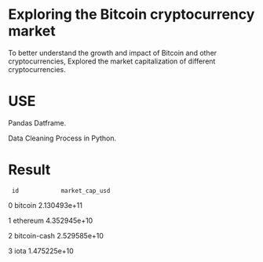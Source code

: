 # Exploring the Bitcoin cryptocurrency market
To better understand the growth and impact of Bitcoin and other cryptocurrencies, 
Explored the market capitalization of different cryptocurrencies.

# USE
Pandas Datframe.

Data Cleaning Process in Python.

# Result

     id            market_cap_usd
0    bitcoin        2.130493e+11

1    ethereum       4.352945e+10

2    bitcoin-cash   2.529585e+10

3    iota           1.475225e+10

